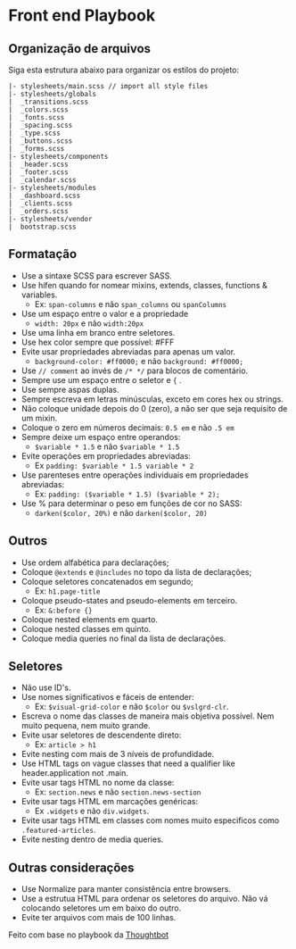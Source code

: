 # Front end Playbook 

## Organização de arquivos
Siga esta estrutura abaixo para organizar os estilos do projeto:

```
|- stylesheets/main.scss // import all style files
|- stylesheets/globals
|  _transitions.scss
|  _colors.scss
|  _fonts.scss
|  _spacing.scss
|  _type.scss
|  _buttons.scss
|  _forms.scss
|- stylesheets/components
|  _header.scss
|  _footer.scss
|  _calendar.scss
|- stylesheets/modules
|  _dashboard.scss
|  _clients.scss
|  _orders.scss
|- stylesheets/vendor
|  bootstrap.scss
```

## Formatação
- Use a sintaxe SCSS para escrever SASS.
- Use hífen quando for nomear mixins, extends, classes, functions & variables.
  - Ex: `span-columns` e não `span_columns` ou  `spanColumns` 
- Use um espaço entre o valor e a propriedade
  - `width: 20px` e não `width:20px` 
- Use uma linha em branco entre seletores.
- Use hex color sempre que possível: #FFF
- Evite usar propriedades abreviadas para apenas um valor.
  - `background-color: #ff0000;` e não `background: #ff0000;` 
- Use `// comment`  ao invés de  `/* */` para blocos de comentário.
- Sempre use um espaço entre o seletor e `{` .
- Use sempre aspas duplas.
- Sempre escreva em letras minúsculas, exceto em cores hex ou strings.
- Não coloque unidade depois do 0 (zero), a não ser que seja requisito de um mixin.
- Coloque o zero em números decimais: `0.5 em` e não `.5 em` 
- Sempre deixe um espaço entre operandos: 
  - `$variable * 1.5` e não  `$variable * 1.5` 
- Evite operações em propriedades abreviadas:
  - Ex `padding: $variable * 1.5 variable * 2` 
- Use parenteses entre operações individuais em propriedades abreviadas:
  - Ex:  `padding: ($variable * 1.5) ($variable * 2);` 
- Use % para determinar o peso em funções de cor no SASS: 
  - `darken($color, 20%)` e não `darken($color, 20)` 

## Outros
- Use ordem alfabética para declarações;
- Coloque `@extends`  e  `@includes`  no topo da lista de declarações;
- Coloque seletores concatenados em segundo;
  - Ex: `h1.page-title` 
- Coloque pseudo-states and pseudo-elements em terceiro.
  - Ex: `&:before {}` 
- Coloque nested elements em quarto.
- Coloque nested classes em quinto.
- Coloque media queries no final da lista de declarações.

## Seletores
- Não use ID's.
- Use nomes significativos e fáceis de entender: 
  - Ex: `$visual-grid-color` e não `$color` ou `$vslgrd-clr`.
- Escreva o nome das classes de maneira mais objetiva possível. Nem muito pequena, nem muito grande.
- Evite usar seletores de descendente direto:
  - Ex: `article > h1` 
- Evite nesting com mais de 3 níveis de profundidade.
- Use HTML tags on vague classes that need a qualifier like header.application not .main.
- Evite usar tags HTML no nome da classe: 
  - Ex: `section.news` e não `section.news-section` 
- Evite usar tags HTML em marcações genéricas:
  - Ex `.widgets` e não `div.widgets`.
- Evite usar tags HTML em classes com nomes muito especificos como `.featured-articles`.
- Evite nesting dentro de media queries.

## Outras considerações

- Use Normalize para manter consistência entre browsers.
- Use a estrutua HTML para ordenar os seletores do arquivo. Não vá colocando seletores um em baixo do outro.
- Evite ter arquivos com mais de 100 linhas.


Feito com base no playbook da [Thoughtbot](https://github.com/thoughtbot/guides/)
